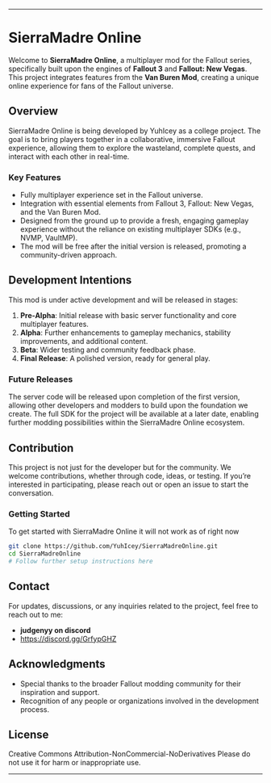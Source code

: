 

---

# SierraMadre Online

Welcome to **SierraMadre Online**, a multiplayer mod for the Fallout series, specifically built upon the engines of **Fallout 3** and **Fallout: New Vegas**. This project integrates features from the **Van Buren Mod**, creating a unique online experience for fans of the Fallout universe.

## Overview

SierraMadre Online is being developed by YuhIcey as a college project. The goal is to bring players together in a collaborative, immersive Fallout experience, allowing them to explore the wasteland, complete quests, and interact with each other in real-time. 

### Key Features
- Fully multiplayer experience set in the Fallout universe.
- Integration with essential elements from Fallout 3, Fallout: New Vegas, and the Van Buren Mod.
- Designed from the ground up to provide a fresh, engaging gameplay experience without the reliance on existing multiplayer SDKs (e.g., NVMP, VaultMP).
- The mod will be free after the initial version is released, promoting a community-driven approach.

## Development Intentions

This mod is under active development and will be released in stages:
1. **Pre-Alpha**: Initial release with basic server functionality and core multiplayer features.
2. **Alpha**: Further enhancements to gameplay mechanics, stability improvements, and additional content.
3. **Beta**: Wider testing and community feedback phase.
4. **Final Release**: A polished version, ready for general play.

### Future Releases
The server code will be released upon completion of the first version, allowing other developers and modders to build upon the foundation we create. The full SDK for the project will be available at a later date, enabling further modding possibilities within the SierraMadre Online ecosystem.

## Contribution

This project is not just for the developer but for the community. We welcome contributions, whether through code, ideas, or testing. If you’re interested in participating, please reach out or open an issue to start the conversation.

### Getting Started

To get started with SierraMadre Online it will not work as of right now 


```bash
git clone https://github.com/YuhIcey/SierraMadreOnline.git
cd SierraMadreOnline
# Follow further setup instructions here
```

## Contact

For updates, discussions, or any inquiries related to the project, feel free to reach out to me:
- **judgenyy on discord**
- https://discord.gg/GrfypGHZ


## Acknowledgments

- Special thanks to the broader Fallout modding community for their inspiration and support.
- Recognition of any people or organizations involved in the development process.

## License

Creative Commons Attribution-NonCommercial-NoDerivatives
Please do not use it for harm or inappropriate use. 

---

